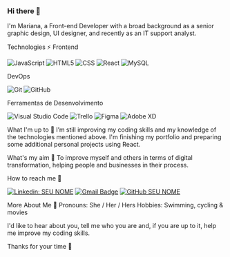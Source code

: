 ### Hi there 👋

I'm Mariana, a Front-end Developer with a broad background as a senior graphic design, UI designer, and recently as an IT support analyst.

Technologies ⚡
Frontend

  ![JavaScript](https://img.shields.io/badge/-JavaScript-333333?style=flat&logo=javascript)
  ![HTML5](https://img.shields.io/badge/-HTML5-333333?style=flat&logo=HTML5)
  ![CSS](https://img.shields.io/badge/-CSS-333333?style=flat&logo=CSS3&logoColor=1572B6)
  ![React](https://img.shields.io/badge/-React-333333?style=flat&logo=react)
  ![MySQL](https://img.shields.io/badge/-MySQL-333333?style=flat&logo=mysql)

DevOps

  ![Git](https://img.shields.io/badge/-Git-333333?style=flat&logo=git)
  ![GitHub](https://img.shields.io/badge/-GitHub-333333?style=flat&logo=github)

Ferramentas de Desenvolvimento

  ![Visual Studio Code](https://img.shields.io/badge/-Visual%20Studio%20Code-333333?style=flat&logo=visual-studio-code&logoColor=007ACC)
  ![Trello](https://img.shields.io/badge/-Trello-333333?style=flat&logo=trello&logoColor=007ACC)
  ![Figma](https://img.shields.io/badge/-Figma-333333?style=flat&logo=figma&logoColor=007ACC)
  ![Adobe XD](https://img.shields.io/badge/-Adobe%20XD-333333?style=flat&logo=adobe-xd&logoColor=007ACC)

What I'm up to 🌱
I’m still improving my coding skills and my knowledge of the technologies mentioned above. I'm finishing my portfolio and preparing some additional personal projects using React.

What's my aim 🎯
To improve myself and others in terms of digital transformation, helping people and businesses in their process.

How to reach me 📩

[![Linkedin: SEU NOME](https://img.shields.io/badge/-MarianaSolares-blue?style=flat-square&logo=Linkedin&logoColor=white&link=LINK-DO-SEU-LINKEDIN)](https://www.linkedin.com/in/marianasolares/?locale=en_US)
[![Gmail Badge](https://img.shields.io/badge/-marianasolares@gmail.com-006bed?style=flat-square&logo=Gmail&logoColor=white&link=mailto:marianasolares@gmail.com)](mailto:marianasolares@gmail.com)
[![GitHub SEU NOME]( https://img.shields.io/github/followers/MPSOLARES?label=follow&style=social)](https://github.com/mpsolares)

More About Me 👩
Pronouns: She / Her / Hers
Hobbies: Swimming, cycling & movies

I'd like to hear about you, tell me who you are and, if you are up to it, help me improve my coding skills. 

Thanks for your time 🤗
